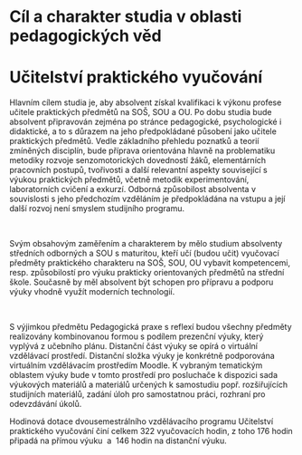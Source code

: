 # Cíl a charakter studia v oblasti pedagogických věd

# Učitelství praktického vyučování

Hlavním cílem studia je, aby absolvent získal kvalifikaci k výkonu
profese učitele praktických předmětů na SOŠ, SOU a OU. Po dobu studia
bude absolvent připravován zejména po stránce pedagogické, psychologické
i didaktické, a to s důrazem na jeho předpokládané působení jako učitele
praktických předmětů. Vedle základního přehledu poznatků a teorií
zmíněných disciplín, bude příprava orientována hlavně na problematiku
metodiky rozvoje senzomotorických dovedností žáků, elementárních
pracovních postupů, tvořivosti a další relevantní aspekty související s
výukou praktických předmětů, včetně metodik experimentování,
laboratorních cvičení a exkurzí. Odborná způsobilost absolventa v
souvislosti s jeho předchozím vzděláním je předpokládána na vstupu a
její další rozvoj není smyslem studijního programu.

<div>

 

</div>

Svým obsahovým zaměřením a charakterem by mělo studium absolventy
středních odborných a SOU s maturitou, kteří učí (budou učit) vyučovací
předměty praktického charakteru na SOŠ, SOU, OU vybavit kompetencemi,
resp. způsobilostí pro výuku prakticky orientovaných předmětů na střední
škole. Současně by měl absolvent být schopen pro přípravu a podporu
výuky vhodně využít moderních technologií.

<div>

 

</div>

S výjimkou předmětu Pedagogická praxe s reflexí budou všechny předměty
realizovány kombinovanou formou s podílem prezenční výuky, který vyplývá
z učebního plánu. Distanční část výuky se opírá o virtuální vzdělávací
prostředí. Distanční složka výuky je konkrétně podporována virtuálním
vzdělávacím prostředím Moodle. K vybraným tematickým oblastem výuky bude
v tomto prostředí pro posluchače k dispozici sada výukových materiálů a
materiálů určených k samostudiu popř. rozšiřujících studijních
materiálů, zadání úloh pro samostatnou práci, rozhraní pro odevzdávání
úkolů.

Hodinová dotace dvousemestrálního vzdělávacího programu Učitelství
praktického vyučování činí celkem 322 vyučovacích hodin, z toho 176
hodin připadá na přímou výuku  a  146 hodin na distanční výuku.
